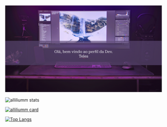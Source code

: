 ![Bem vindos ao meu perfil!](https://github.com/alliliumm/Alessandra-Teles/blob/main/Header.png)

![alliliumm stats](https://github-readme-stats.vercel.app/api?username=alliliumm&show_icons=true&theme=dracula)

[![alliliumm card](https://github-readme-stats.vercel.app/api/pin/?username=alliliumm&repo=Adminio-APP&theme=dracula)](https://github.com/alliliumm/Adminio-APP)

[![Top Langs](https://github-readme-stats.vercel.app/api/top-langs/?username=alliliumm&theme=dracula)](https://github.com/anuraghazra/github-readme-stats)
